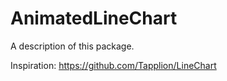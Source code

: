 # AnimatedLineChart

A description of this package.

Inspiration: https://github.com/Tapplion/LineChart
